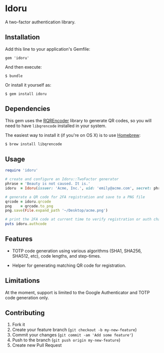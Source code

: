 # Idoru

A two-factor authentication library.

## Installation

Add this line to your application's Gemfile:

    gem 'idoru'

And then execute:

    $ bundle

Or install it yourself as:

    $ gem install idoru

## Dependencies

This gem uses the [RQREncoder](https://github.com/mattyr/rqrencoder) library
to generate QR codes, so you will need to have `libqrencode` installed in your
system.

The easiest way to install it (if you're on OS X) is to use [Homebrew](http://brew.sh/):

````sh
$ brew install libqrencode
````

## Usage

````ruby
require 'idoru'

# create and configure an Idoru::TwoFactor generator
phrase = 'Beauty is not caused. It is.'
idoru  = Idoru(issuer: 'Acme, Inc.', uid: 'emily@acme.com', secret: phrase)

# generate a QR code for 2FA registration and save to a PNG file
qrcode = idoru.qrcode
png    = qrcode.to_png
png.save(File.expand_path '~/Desktop/acme.png')

# print the 2FA code at current time to verify registration or auth challenge
puts idoru.authcode
````

## Features

* TOTP code generation using various algorithms (SHA1, SHA256, SHA512, etc),
code lengths, and step-times.

* Helper for generating matching QR code for registration.

## Limitations

At the moment, support is limited to the Google Authenticator and TOTP code
generation only.

## Contributing

1. Fork it
2. Create your feature branch (`git checkout -b my-new-feature`)
3. Commit your changes (`git commit -am 'Add some feature'`)
4. Push to the branch (`git push origin my-new-feature`)
5. Create new Pull Request
